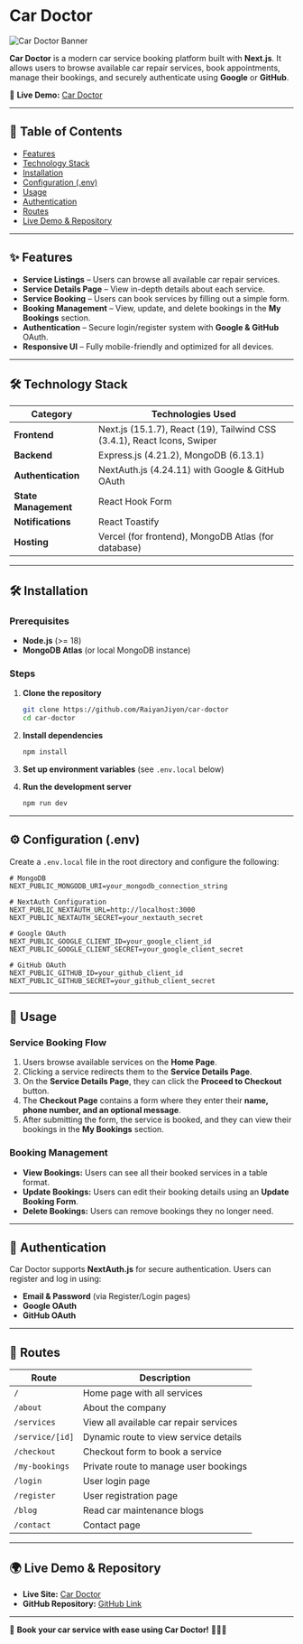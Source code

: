 # **Car Doctor**  
![Car Doctor Banner](https://i.ibb.co.com/5xM24N0R/project-banner.png)  

**Car Doctor** is a modern car service booking platform built with **Next.js**. It allows users to browse available car repair services, book appointments, manage their bookings, and securely authenticate using **Google** or **GitHub**.  

🚀 **Live Demo:** [Car Doctor](#)

---

## 📖 Table of Contents  

- [Features](#features)  
- [Technology Stack](#technology-stack)  
- [Installation](#installation)  
- [Configuration (.env)](#configuration-env)  
- [Usage](#usage)  
- [Authentication](#authentication)  
- [Routes](#routes)  
- [Live Demo & Repository](#live-demo--repository)  

---

<h2 id="features">✨ Features</h2>  

- **Service Listings** – Users can browse all available car repair services.  
- **Service Details Page** – View in-depth details about each service.  
- **Service Booking** – Users can book services by filling out a simple form.  
- **Booking Management** – View, update, and delete bookings in the **My Bookings** section.  
- **Authentication** – Secure login/register system with **Google & GitHub** OAuth.  
- **Responsive UI** – Fully mobile-friendly and optimized for all devices.  

---

<h2 id="technology-stack">🛠️ Technology Stack</h2>  

| Category           | Technologies Used |
|------------------|-----------------------------------------------------------|
| **Frontend** | Next.js (15.1.7), React (19), Tailwind CSS (3.4.1), React Icons, Swiper |
| **Backend** | Express.js (4.21.2), MongoDB (6.13.1) |
| **Authentication** | NextAuth.js (4.24.11) with Google & GitHub OAuth |
| **State Management** | React Hook Form |
| **Notifications** | React Toastify |
| **Hosting** | Vercel (for frontend), MongoDB Atlas (for database) |

---

<h2 id="installation">🛠 Installation</h2>  

### Prerequisites  

- **Node.js** (>= 18)  
- **MongoDB Atlas** (or local MongoDB instance)  

### Steps  

1. **Clone the repository**  
   ```sh  
   git clone https://github.com/RaiyanJiyon/car-doctor  
   cd car-doctor  
   ```  

2. **Install dependencies**  
   ```sh  
   npm install  
   ```  

3. **Set up environment variables** (see `.env.local` below)  

4. **Run the development server**  
   ```sh  
   npm run dev  
   ```  

---

<h2 id="configuration-env">⚙️ Configuration (.env)</h2>  

Create a `.env.local` file in the root directory and configure the following:  

```env  
# MongoDB  
NEXT_PUBLIC_MONGODB_URI=your_mongodb_connection_string  

# NextAuth Configuration  
NEXT_PUBLIC_NEXTAUTH_URL=http://localhost:3000  
NEXT_PUBLIC_NEXTAUTH_SECRET=your_nextauth_secret  

# Google OAuth  
NEXT_PUBLIC_GOOGLE_CLIENT_ID=your_google_client_id  
NEXT_PUBLIC_GOOGLE_CLIENT_SECRET=your_google_client_secret  

# GitHub OAuth  
NEXT_PUBLIC_GITHUB_ID=your_github_client_id  
NEXT_PUBLIC_GITHUB_SECRET=your_github_client_secret  
```  

---

<h2 id="usage">🚀 Usage</h2>  

### Service Booking Flow  

1. Users browse available services on the **Home Page**.  
2. Clicking a service redirects them to the **Service Details Page**.  
3. On the **Service Details Page**, they can click the **Proceed to Checkout** button.  
4. The **Checkout Page** contains a form where they enter their **name, phone number, and an optional message**.  
5. After submitting the form, the service is booked, and they can view their bookings in the **My Bookings** section.  

### Booking Management  

- **View Bookings:** Users can see all their booked services in a table format.  
- **Update Bookings:** Users can edit their booking details using an **Update Booking Form**.  
- **Delete Bookings:** Users can remove bookings they no longer need.  

---

<h2 id="authentication">🔐 Authentication</h2>  

Car Doctor supports **NextAuth.js** for secure authentication. Users can register and log in using:  

- **Email & Password** (via Register/Login pages)  
- **Google OAuth**  
- **GitHub OAuth**  

---

<h2 id="routes">📌 Routes</h2>  

| Route | Description |
|-------------|-----------------------------------------------------------|
| `/` | Home page with all services |
| `/about` | About the company |
| `/services` | View all available car repair services |
| `/service/[id]` | Dynamic route to view service details |
| `/checkout` | Checkout form to book a service |
| `/my-bookings` | Private route to manage user bookings |
| `/login` | User login page |
| `/register` | User registration page |
| `/blog` | Read car maintenance blogs |
| `/contact` | Contact page |

---

<h2 id="live-demo--repository">🌍 Live Demo & Repository</h2>  

- **Live Site:** [Car Doctor](#) 
- **GitHub Repository:** [GitHub Link](https://github.com/RaiyanJiyon/car-doctor)

---

🚗 **Book your car service with ease using Car Doctor!** 🔧👨‍🔧